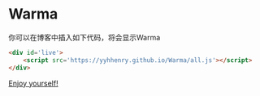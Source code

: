 # Warma

你可以在博客中插入如下代码，将会显示Warma

```html
<div id='live'>
    <script src='https://yyhhenry.github.io/Warma/all.js'></script>
</div>
```

[Enjoy yourself!](https://yyhhenry.github.io/Warma)

